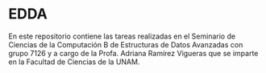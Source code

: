 # EDDA
En este repositorio contiene las tareas realizadas en el Seminario de Ciencias de la Computación B de Estructuras de Datos Avanzadas con grupo 7126 y a cargo de la Profa. Adriana Ramírez Vigueras que se imparte en la Facultad de Ciencias de la UNAM.
